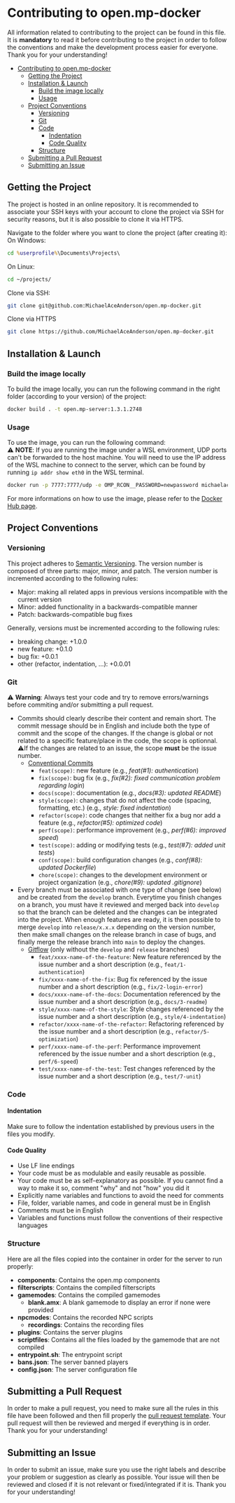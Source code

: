 # Contributing to open.mp-docker

All information related to contributing to the project can be found in this file. It is **mandatory** to read it before contributing to the project in order to follow the conventions and make the development process easier for everyone. Thank you for your understanding!

- [Contributing to open.mp-docker](#contributing-to-openmp-docker)
  - [Getting the Project](#getting-the-project)
  - [Installation \& Launch](#installation--launch)
    - [Build the image locally](#build-the-image-locally)
    - [Usage](#usage)
  - [Project Conventions](#project-conventions)
    - [Versioning](#versioning)
    - [Git](#git)
    - [Code](#code)
      - [Indentation](#indentation)
      - [Code Quality](#code-quality)
    - [Structure](#structure)
  - [Submitting a Pull Request](#submitting-a-pull-request)
  - [Submitting an Issue](#submitting-an-issue)

## Getting the Project

The project is hosted in an online repository. It is recommended to associate your SSH keys with your account to clone the project via SSH for security reasons, but it is also possible to clone it via HTTPS.

Navigate to the folder where you want to clone the project (after creating it):  
On Windows:

```bat
cd %userprofile%\Documents\Projects\
```

On Linux:

```bash
cd ~/projects/
```

Clone via SSH:  

```bash
git clone git@github.com:MichaelAceAnderson/open.mp-docker.git
```

Clone via HTTPS

```bash
git clone https://github.com/MichaelAceAnderson/open.mp-docker.git
```

## Installation & Launch

### Build the image locally

To build the image locally, you can run the following command in the right folder (according to your version) of the project:

```bash
docker build . -t open.mp-server:1.3.1.2748
```

### Usage

To use the image, you can run the following command:  
⚠️ **NOTE**: If you are running the image under a WSL environment, UDP ports can't be forwarded to the host machine. You will need to use the IP address of the WSL machine to connect to the server, which can be found by running `ip addr show eth0` in the WSL terminal.

```bash
docker run -p 7777:7777/udp -e OMP_RCON__PASSWORD=newpassword michaelace/open.mp-server:1.3.1.2748

```

For more informations on how to use the image, please refer to the [Docker Hub page](https://hub.docker.com/r/michaelace/open.mp-server).

## Project Conventions

### Versioning

This project adheres to [Semantic Versioning](https://semver.org/). The version number is composed of three parts: major, minor, and patch. The version number is incremented according to the following rules:

- Major: making all related apps in previous versions incompatible with the current version
- Minor: added functionality in a backwards-compatible manner
- Patch: backwards-compatible bug fixes

Generally, versions must be incremented according to the following rules:

- breaking change: +1.0.0
- new feature: +0.1.0
- bug fix: +0.0.1
- other (refactor, indentation, ...): +0.0.01

### Git

⚠️ **Warning**: Always test your code and try to remove errors/warnings before commiting and/or submitting a pull request.  

- Commits should clearly describe their content and remain short. The commit message should be in English and include both the type of commit and the scope of the changes. If the change is global or not related to a specific feature/place in the code, the scope is optionnal.  
  ⚠️If the changes are related to an issue, the scope **must** be the issue number.
  - [Conventional Commits](https://www.conventionalcommits.org/en/v1.0.0/)
    - `feat(scope)`: new feature (e.g., *feat(#1): authentication*)
    - `fix(scope)`: bug fix (e.g., *fix(#2): fixed communication problem regarding login*)
    - `docs(scope)`: documentation (e.g., *docs(#3): updated README*)
    - `style(scope)`: changes that do not affect the code (spacing, formatting, etc.) (e.g., *style: fixed indentation*)
    - `refactor(scope)`: code changes that neither fix a bug nor add a feature (e.g., *refactor(#5): optimized code*)
    - `perf(scope)`: performance improvement (e.g., *perf(#6): improved speed*)
    - `test(scope)`: adding or modifying tests (e.g., *test(#7): added unit tests*)
    - `conf(scope)`: build configuration changes (e.g., *conf(#8): updated Dockerfile*)
    - `chore(scope)`: changes to the development environment or project organization (e.g., *chore(#9): updated .gitignore*)
- Every branch must be associated with one type of change (see below) and be created from the `develop` branch. Everytime you finish changes on a branch, you must have it reviewed and merged back into `develop` so that the branch can be deleted and the changes can be integrated into the project. When enough features are ready, it is then possible to merge `develop` into `release/x.x.x` depending on the version number, then make small changes on the release branch in case of bugs, and finally merge the release branch into `main` to deploy the changes.
  - [Gitflow](https://www.atlassian.com/git/tutorials/comparing-workflows/gitflow-workflow) (only without the `develop` and `release` branches)
    - `feat/xxxx-name-of-the-feature`: New feature referenced by the issue number and a short description (e.g., `feat/1-authentication`)
    - `fix/xxxx-name-of-the-fix`: Bug fix referenced by the issue number and a short description (e.g., `fix/2-login-error`)
    - `docs/xxxx-name-of-the-docs`: Documentation referenced by the issue number and a short description (e.g., `docs/3-readme`)
    - `style/xxxx-name-of-the-style`: Style changes referenced by the issue number and a short description (e.g., `style/4-indentation`)
    - `refactor/xxxx-name-of-the-refactor`: Refactoring referenced by the issue number and a short description (e.g., `refactor/5-optimization`)
    - `perf/xxxx-name-of-the-perf`: Performance improvement referenced by the issue number and a short description (e.g., `perf/6-speed`)
    - `test/xxxx-name-of-the-test`: Test changes referenced by the issue number and a short description (e.g., `test/7-unit`)

### Code

#### Indentation

Make sure to follow the indentation established by previous users in the files you modify.

#### Code Quality

- Use LF line endings
- Your code must be as modulable and easily reusable as possible.
- Your code must be as self-explanatory as possible. If you cannot find a way to make it so, comment "why" and not "how" you did it
- Explicitly name variables and functions to avoid the need for comments
- File, folder, variable names, and code in general must be in English
- Comments must be in English
- Variables and functions must follow the conventions of their respective languages

### Structure

Here are all the files copied into the container in order for the server to run properly:

- **components**: Contains the open.mp components
- **filterscripts**: Contains the compiled filterscripts
- **gamemodes**: Contains the compiled gamemodes
  - **blank.amx**: A blank gamemode to display an error if none were provided
- **npcmodes**: Contains the recorded NPC scripts
  - **recordings**: Contains the recording files
- **plugins**: Contains the server plugins
- **scriptfiles**: Contains all the files loaded by the gamemode that are not compiled
- **entrypoint.sh**: The entrypoint script
- **bans.json**: The server banned players
- **config.json**: The server configuration file

## Submitting a Pull Request

In order to make a pull request, you need to make sure all the rules in this file have been followed and then fill properly the [pull request template](/.github/pull_request_template.md). Your pull request will then be reviewed and merged if everything is in order. Thank you for your understanding!

## Submitting an Issue

In order to submit an issue, make sure you use the right labels and describe your problem or suggestion as clearly as possible. Your issue will then be reviewed and closed if it is not relevant or fixed/integrated if it is. Thank you for your understanding!
